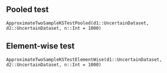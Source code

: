 ## Pooled test

```@docs
ApproximateTwoSampleKSTestPooled(d1::UncertainDataset, d2::UncertainDataset, n::Int = 1000)
```

## Element-wise test

```@docs
ApproximateTwoSampleKSTestElementWise(d1::UncertainDataset, d2::UncertainDataset, n::Int = 1000)
```
